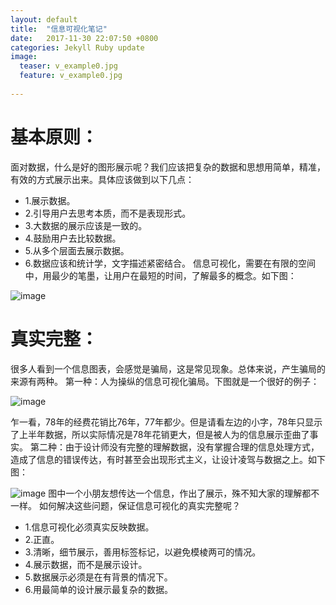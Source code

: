 ```yaml
---
layout: default
title:  "信息可视化笔记"
date:   2017-11-30 22:07:50 +0800
categories: Jekyll Ruby update
image:
  teaser: v_example0.jpg
  feature: v_example0.jpg
  
---
```

# 基本原则：    
面对数据，什么是好的图形展示呢？我们应该把复杂的数据和思想用简单，精准，有效的方式展示出来。具体应该做到以下几点：  
- 1.展示数据。  
- 2.引导用户去思考本质，而不是表现形式。 
- 3.大数据的展示应该是一致的。 
- 4.鼓励用户去比较数据。
- 5.从多个层面去展示数据。  
- 6.数据应该和统计学，文字描述紧密结合。    信息可视化，需要在有限的空间中，用最少的笔墨，让用户在最短的时间，了解最多的概念。如下图：


![image](http://q3466141541.github.io/images/v_example.jpg)

# 真实完整：    
很多人看到一个信息图表，会感觉是骗局，这是常见现象。总体来说，产生骗局的来源有两种。    第一种：人为操纵的信息可视化骗局。下图就是一个很好的例子：

![image](http://q3466141541.github.io/images/v_example2.jpg)

乍一看，78年的经费花销比76年，77年都少。但是请看左边的小字，78年只显示了上半年数据，所以实际情况是78年花销更大，但是被人为的信息展示歪曲了事实。    第二种：由于设计师没有完整的理解数据，没有掌握合理的信息处理方式，造成了信息的错误传达，有时甚至会出现形式主义，让设计凌驾与数据之上。如下图：

![image](http://q3466141541.github.io/images/v_example3.jpg)
图中一个小朋友想传达一个信息，作出了展示，殊不知大家的理解都不一样。    如何解决这些问题，保证信息可视化的真实完整呢？     
- 1.信息可视化必须真实反映数据。 
- 2.正直。 
- 3.清晰，细节展示，善用标签标记，以避免模棱两可的情况。
- 4.展示数据，而不是展示设计。 
- 5.数据展示必须是在有背景的情况下。 
- 6.用最简单的设计展示最复杂的数据。
